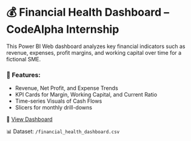 # 💰 Financial Health Dashboard – CodeAlpha Internship

This Power BI Web dashboard analyzes key financial indicators such as revenue, expenses, profit margins, and working capital over time for a fictional SME.

### 📌 Features:
- Revenue, Net Profit, and Expense Trends
- KPI Cards for Margin, Working Capital, and Current Ratio
- Time-series Visuals of Cash Flows
- Slicers for monthly drill-downs

🔗 [View Dashboard](https://playground.powerbi.com/en-us/dev-sandbox?reportId=df915ec9-e20c-40ef-8eef-488da14c1bca)

📊 Dataset: `/financial_health_dashboard.csv`
